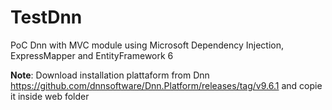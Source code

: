 # TestDnn
PoC Dnn with MVC module using Microsoft Dependency Injection, ExpressMapper and EntityFramework 6

**Note**:
Download installation plattaform from Dnn https://github.com/dnnsoftware/Dnn.Platform/releases/tag/v9.6.1 and copie it inside web folder
